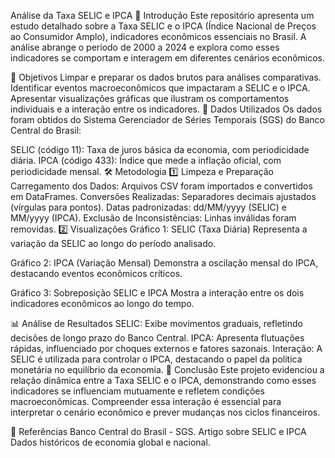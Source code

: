 Análise da Taxa SELIC e IPCA
📌 Introdução
Este repositório apresenta um estudo detalhado sobre a Taxa SELIC e o IPCA (Índice Nacional de Preços ao Consumidor Amplo), indicadores econômicos essenciais no Brasil. A análise abrange o período de 2000 a 2024 e explora como esses indicadores se comportam e interagem em diferentes cenários econômicos.

🎯 Objetivos
Limpar e preparar os dados brutos para análises comparativas.
Identificar eventos macroeconômicos que impactaram a SELIC e o IPCA.
Apresentar visualizações gráficas que ilustram os comportamentos individuais e a interação entre os indicadores.
📂 Dados Utilizados
Os dados foram obtidos do Sistema Gerenciador de Séries Temporais (SGS) do Banco Central do Brasil:

SELIC (código 11): Taxa de juros básica da economia, com periodicidade diária.
IPCA (código 433): Índice que mede a inflação oficial, com periodicidade mensal.
🛠️ Metodologia
1️⃣ Limpeza e Preparação
Carregamento dos Dados: Arquivos CSV foram importados e convertidos em DataFrames.
Conversões Realizadas:
Separadores decimais ajustados (vírgulas para pontos).
Datas padronizadas: dd/MM/yyyy (SELIC) e MM/yyyy (IPCA).
Exclusão de Inconsistências: Linhas inválidas foram removidas.
2️⃣ Visualizações
Gráfico 1: SELIC (Taxa Diária)
Representa a variação da SELIC ao longo do período analisado.

Gráfico 2: IPCA (Variação Mensal)
Demonstra a oscilação mensal do IPCA, destacando eventos econômicos críticos.

Gráfico 3: Sobreposição SELIC e IPCA
Mostra a interação entre os dois indicadores econômicos ao longo do tempo.

📊 Análise de Resultados
SELIC: Exibe movimentos graduais, refletindo decisões de longo prazo do Banco Central.
IPCA: Apresenta flutuações rápidas, influenciado por choques externos e fatores sazonais.
Interação: A SELIC é utilizada para controlar o IPCA, destacando o papel da política monetária no equilíbrio da economia.
📖 Conclusão
Este projeto evidenciou a relação dinâmica entre a Taxa SELIC e o IPCA, demonstrando como esses indicadores se influenciam mutuamente e refletem condições macroeconômicas. Compreender essa interação é essencial para interpretar o cenário econômico e prever mudanças nos ciclos financeiros.

🔗 Referências
Banco Central do Brasil - SGS.
Artigo sobre SELIC e IPCA
Dados históricos de economia global e nacional.
